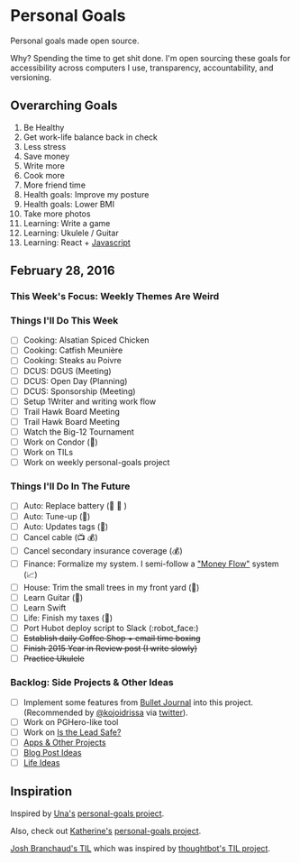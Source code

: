 
# Personal Goals

Personal goals made open source.

Why? Spending the time to get shit done. I'm open sourcing these goals for accessibility across computers I use, transparency, accountability, and versioning.

## Overarching Goals

1. Be Healthy
1. Get work-life balance back in check
1. Less stress
1. Save money
1. Write more
1. Cook more
1. More friend time
1. Health goals: Improve my posture
1. Health goals: Lower BMI
1. Take more photos
1. Learning: Write a game
1. Learning: Ukulele / Guitar
1. Learning: React + [Javascript](https://github.com/getify/You-Dont-Know-JS)

## February 28, 2016

### This Week's Focus: Weekly Themes Are Weird

### Things I'll Do This Week

- [ ] Cooking: Alsatian Spiced Chicken
- [ ] Cooking: Catfish Meunière
- [ ] Cooking: Steaks au Poivre
- [ ] DCUS: DGUS (Meeting)
- [ ] DCUS: Open Day (Planning)
- [ ] DCUS: Sponsorship (Meeting)
- [ ] Setup 1Writer and writing work flow
- [ ] Trail Hawk Board Meeting
- [ ] Trail Hawk Board Meeting
- [ ] Watch the Big-12 Tournament
- [ ] Work on Condor (:email:)
- [ ] Work on TILs
- [ ] Work on weekly personal-goals project

### Things I'll Do In The Future

- [ ] Auto: Replace battery (:car: :battery: )
- [ ] Auto: Tune-up (:battery:)
- [ ] Auto: Updates tags (:ticket:)
- [ ] Cancel cable (:tv: :moneybag:)
- [ ] Cancel secondary insurance coverage (:moneybag:)
- [ ] Finance: Formalize my system. I semi-follow a ["Money Flow"](http://www.nerdwallet.com/blog/advisorvoices/a-smart-system-to-track-your-money-flow/) system (:chart_with_upwards_trend:)
- [ ] House: Trim the small trees in my front yard (:house_with_garden:)
- [ ] Learn Guitar (:guitar:)
- [ ] Learn Swift
- [ ] Life: Finish my taxes (:money_with_wings:)
- [ ] Port Hubot deploy script to Slack (:robot_face:)
- [ ] ~~Establish daily Coffee Shop + email time boxing~~
- [ ] ~~Finish 2015 Year in Review post (I write slowly)~~
- [ ] ~~Practice Ukulele~~

### Backlog: Side Projects & Other Ideas

- [ ] Implement some features from [Bullet Journal](http://bulletjournal.com/get-started/) into this project. (Recommended by [@kojoidrissa](https://github.com/kojoidrissa) via [twitter](https://twitter.com/webology/status/701118226801889280)).
- [ ] Work on PGHero-like tool
- [ ] Work on [Is the Lead Safe?](http://www.istheleadsafe.com/)
- [ ] [Apps & Other Projects](ideas/app-ideas.md)
- [ ] [Blog Post Ideas](ideas/blog-ideas.md)
- [ ] [Life Ideas](ideas/life-ideas.md)

## Inspiration

Inspired by [Una's](https://github.com/una) [personal-goals project](https://github.com/una/personal-goals).

Also, check out [Katherine's](https://github.com/KatherineMichel) [personal-goals project](https://github.com/KatherineMichel/personal-goals).

[Josh Branchaud's TIL](https://github.com/jbranchaud/til) which was inspired by [thoughtbot's TIL project](https://github.com/thoughtbot/til).
